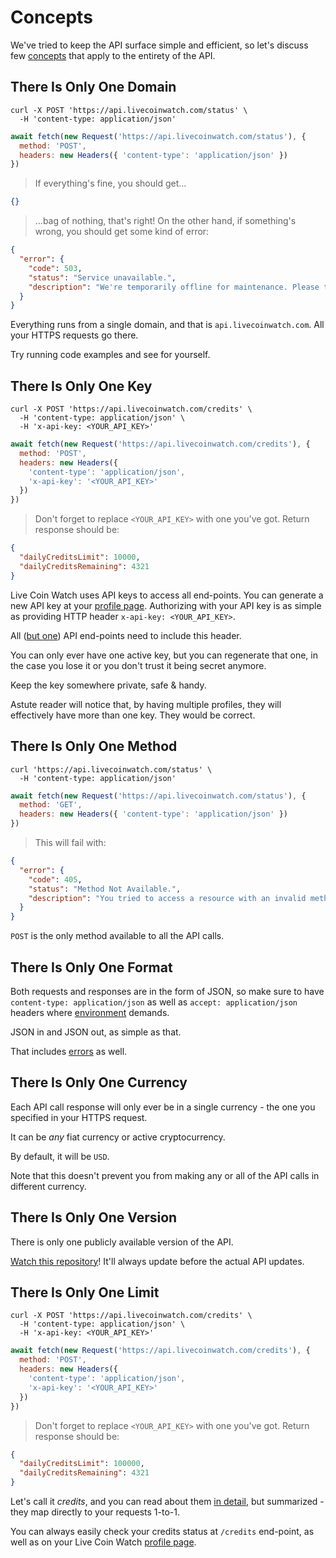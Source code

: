 # Concepts

We've tried to keep the API surface simple and efficient, so let's discuss few [concepts](#concepts) that apply to the entirety of the API.

## There Is Only One **Domain**

```shell
curl -X POST 'https://api.livecoinwatch.com/status' \
  -H 'content-type: application/json'
```

```javascript
await fetch(new Request('https://api.livecoinwatch.com/status'), {
  method: 'POST',
  headers: new Headers({ 'content-type': 'application/json' })
})
```

> If everything's fine, you should get...

```json
{}
```

> ...bag of nothing, that's right! On the other hand, if something's wrong, you should get some kind of error:

```json
{
  "error": {
    "code": 503,
    "status": "Service unavailable.",
    "description": "We're temporarily offline for maintenance. Please try again later."
  }
}
```

Everything runs from a single domain, and that is `api.livecoinwatch.com`. All your HTTPS requests go there.

Try running code examples and see for yourself.

## There Is Only One **Key**

```shell
curl -X POST 'https://api.livecoinwatch.com/credits' \
  -H 'content-type: application/json' \
  -H 'x-api-key: <YOUR_API_KEY>'
```

```javascript
await fetch(new Request('https://api.livecoinwatch.com/credits'), {
  method: 'POST',
  headers: new Headers({
    'content-type': 'application/json',
    'x-api-key': '<YOUR_API_KEY>'
  })
})
```

> Don't forget to replace `<YOUR_API_KEY>` with one you've got. Return response should be:

```json
{
  "dailyCreditsLimit": 10000,
  "dailyCreditsRemaining": 4321
}
```

Live Coin Watch uses API keys to access all end-points. You can generate a new API key at your [profile page](https://www.livecoinwatch.com/profile). Authorizing with your API key is as simple as providing HTTP header `x-api-key: <YOUR_API_KEY>`.

All ([but one](#status)) API end-points need to include this header.

You can only ever have one active key, but you can regenerate that one, in the case you lose it or you don't trust it being secret anymore.

Keep the key somewhere private, safe & handy.

<aside class="notice">
Astute reader will notice that, by having multiple profiles, they will effectively have more than one key. They would be correct.
</aside>

## There Is Only One **Method**

```shell
curl 'https://api.livecoinwatch.com/status' \
  -H 'content-type: application/json'
```

```javascript
await fetch(new Request('https://api.livecoinwatch.com/status'), {
  method: 'GET',
  headers: new Headers({ 'content-type': 'application/json' })
})
```

> This will fail with:

```json
{
  "error": {
    "code": 405,
    "status": "Method Not Available.",
    "description": "You tried to access a resource with an invalid method."
  }
}
```

`POST` is the only method available to all the API calls.

## There Is Only One **Format**

Both requests and responses are in the form of JSON, so make sure to have `content-type: application/json` as well as `accept: application/json` headers where [environment](#environments) demands.

JSON in and JSON out, as simple as that.

That includes [errors](#errors) as well.

## There Is Only One **Currency**

Each API call response will only ever be in a single currency - the one you specified in your HTTPS request.

It can be *any* fiat currency or active cryptocurrency.

<!-- For your convenience, that currency will be reflected in the response. -->

By default, it will be `USD`.

<aside class="notice">
Note that this doesn't prevent you from making any or all of the API calls in different currency.
</aside>

## There Is Only One **Version**

There is only one publicly available version of the API.

[Watch this repository](https://github.com/LiveCoinWatch/lcw-api-docs)! It'll always update before the actual API updates.

## There Is Only One **Limit**

```shell
curl -X POST 'https://api.livecoinwatch.com/credits' \
  -H 'content-type: application/json' \
  -H 'x-api-key: <YOUR_API_KEY>'
```

```javascript
await fetch(new Request('https://api.livecoinwatch.com/credits'), {
  method: 'POST',
  headers: new Headers({
    'content-type': 'application/json',
    'x-api-key': '<YOUR_API_KEY>'
  })
})
```

> Don't forget to replace `<YOUR_API_KEY>` with one you've got. Return response should be:

```json
{
  "dailyCreditsLimit": 100000,
  "dailyCreditsRemaining": 4321
}
```

Let's call it *credits*, and you can read about them [in detail](#limits), but summarized - they map directly to your requests 1-to-1.

You can always easily check your credits status at `/credits` end-point, as well as on your Live Coin Watch [profile page](https://www.livecoinwatch.com/profile).
